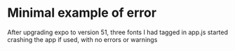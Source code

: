 # Minimal example of error
After upgrading expo to version 51, three fonts I had tagged in app.js started crashing the app if used, with no errors or warnings
